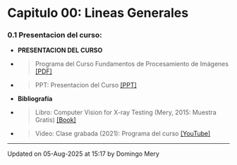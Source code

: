 
# Capitulo 00: Lineas Generales
### 0.1 Presentacion del curso:
* **PRESENTACION DEL CURSO** 
* > Programa del Curso Fundamentos de Procesamiento de Imágenes [[PDF]](https://github.com/domingomery/imagenes/blob/master/clases/Cap00_Lineas_Generales/program/IMG00_ProgramaCurso.pdf)
* > PPT: Presentacion del Curso [[PPT]](https://github.com/domingomery/imagenes/blob/master/clases/Cap00_Lineas_Generales/program/IMG00_PresentationCurso.pptx)
* **Bibliografía** 
* > Libro: Computer Vision for X-ray Testing (Mery, 2015: Muestra Gratis) [[Book]](https://www.dropbox.com/s/6ojxn5h1s0dxhd4/bok%253A978-3-319-20747-6.pdf)
* > Video: Clase grabada (2021): Programa del curso [[YouTube]](https://youtu.be/ViO5UX-rJpQ)
---


Updated on 05-Aug-2025 at 15:17 by Domingo Mery
